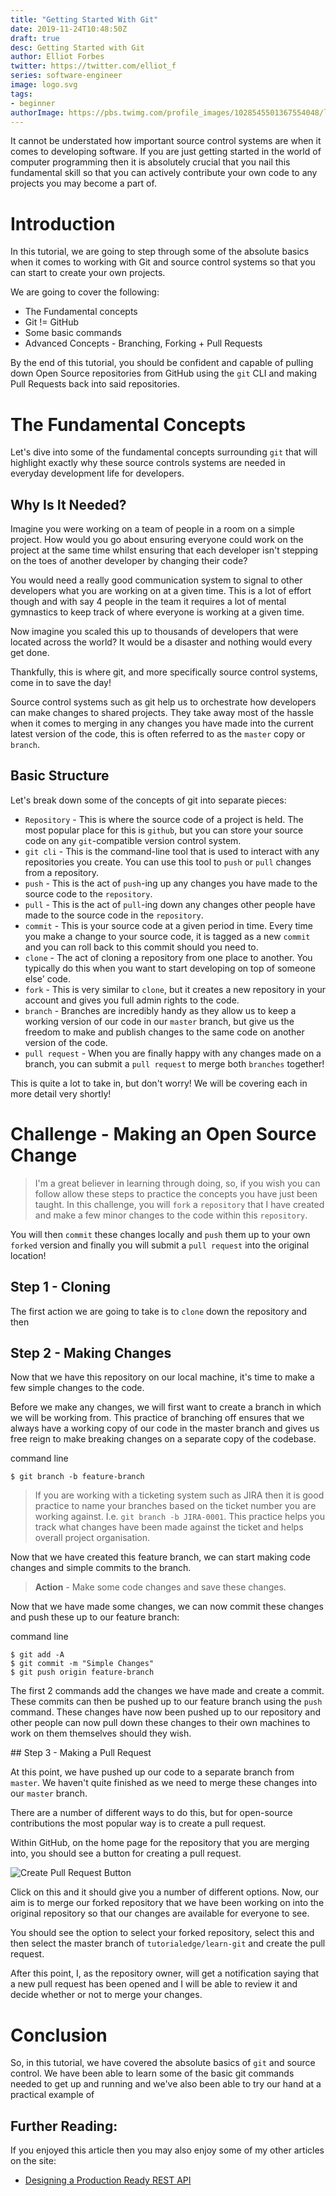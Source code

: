 ```yaml
---
title: "Getting Started With Git"
date: 2019-11-24T10:48:50Z
draft: true
desc: Getting Started with Git
author: Elliot Forbes
twitter: https://twitter.com/elliot_f
series: software-engineer
image: logo.svg
tags:
- beginner
authorImage: https://pbs.twimg.com/profile_images/1028545501367554048/lzr43cQv_400x400.jpg
---
```


It cannot be understated how important source control systems are when it comes to developing software. If you are just getting started in the world of computer programming then it is absolutely crucial that you nail this fundamental skill so that you can actively contribute your own code to any projects you may become a part of.

# Introduction

In this tutorial, we are going to step through some of the absolute basics when it comes to working with Git and source control systems so that you can start to create your own projects.

We are going to cover the following:

* The Fundamental concepts
* Git != GitHub
* Some basic commands
* Advanced Concepts - Branching, Forking + Pull Requests

By the end of this tutorial, you should be confident and capable of pulling down Open Source repositories from GitHub using the `git` CLI and making Pull Requests back into said repositories.

# The Fundamental Concepts

Let's dive into some of the fundamental concepts surrounding `git` that will highlight exactly why these source controls systems are needed in everyday development life for developers.

## Why Is It Needed?

Imagine you were working on a team of people in a room on a simple project. How would you go about ensuring everyone could work on the project at the same time whilst ensuring that each developer isn't stepping on the toes of another developer by changing their code?

You would need a really good communication system to signal to other developers what you are working on at a given time. This is a lot of effort though and with say 4 people in the team it requires a lot of mental gymnastics to keep track of where everyone is working at a given time.

Now imagine you scaled this up to thousands of developers that were located across the world? It would be a disaster and nothing would every get done.

Thankfully, this is where git, and more specifically source control systems, come in to save the day!

Source control systems such as git help us to orchestrate how developers can make changes to shared projects. They take away most of the hassle when it comes to merging in any changes you have made into the current latest version of the code, this is often referred to as the `master` copy or `branch`.  

## Basic Structure

Let's break down some of the concepts of git into separate pieces:

* `Repository` - This is where the source code of a project is held. The most popular place for this is `github`, but you can store your source code on any `git`-compatible version control system.
* `git cli` - This is the command-line tool that is used to interact with any repositories you create. You can use this tool to `push` or `pull` changes from a repository.
* `push` - This is the act of `push`-ing up any changes you have made to the source code to the `repository`.
* `pull` - This is the act of `pull`-ing down any changes other people have made to the source code in the `repository`.
* `commit` - This is your source code at a given period in time. Every time you make a change to your source code, it is tagged as a new `commit` and you can roll back to this commit should you need to.
* `clone` - The act of cloning a repository from one place to another. You typically do this when you want to start developing on top of someone else' code.
* `fork` - This is very similar to `clone`, but it creates a new repository in your account and gives you full admin rights to the code.
* `branch` - Branches are incredibly handy as they allow us to keep a working version of our code in our `master` branch, but give us the freedom to make and publish changes to the same code on another version of the code.
* `pull request` - When you are finally happy with any changes made on a branch, you can submit a `pull request` to merge both `branches` together!

This is quite a lot to take in, but don't worry! We will be covering each in more detail very shortly!

# Challenge - Making an Open Source Change

> I'm a great believer in learning through doing, so, if you wish you can follow allow these steps to practice the concepts you have just been taught. In this challenge, you will `fork` a `repository` that I have created and make a few minor changes to the code within this `repository`. 

You will then `commit` these changes locally and `push` them up to your own `forked` version and finally you will submit a `pull request` into the original location!

## Step 1 - Cloning

The first action we are going to take is to `clone` down the repository and then 

## Step 2 - Making Changes

Now that we have this repository on our local machine, it's time to make a few simple changes to the code. 

Before we make any changes, we will first want to create a branch in which we will be working from. This practice of branching off ensures that we always have a working copy of our code in the master branch and gives us free reign to make breaking changes on a separate copy of the codebase. 

<div class="filename"> command line </div>

```output
$ git branch -b feature-branch
``` 

> If you are working with a ticketing system such as JIRA then it is good practice to name your branches based on the ticket number you are working against. I.e. `git branch -b JIRA-0001`. This practice helps you track what changes have been made against the ticket and helps overall project organisation.

Now that we have created this feature branch, we can start making code changes and simple commits to the branch. 

> **Action** - Make some code changes and save these changes.

Now that we have made some changes, we can now commit these changes and push these up to our feature branch:

<div class="filename"> command line </div>

```output
$ git add -A 
$ git commit -m "Simple Changes"
$ git push origin feature-branch
```

The first 2 commands add the changes we have made and create a commit. These commits can then be pushed up to our feature branch using the `push` command. These changes have now been pushed up to our repository and other people can now pull down these changes to their own machines to work on them themselves should they wish.

## Step 3 - Making a Pull Request

At this point, we have pushed up our code to a separate branch from `master`. We haven't quite finished as we need to merge these changes into our `master` branch.

There are a number of different ways to do this, but for open-source contributions the most popular way is to create a pull request.

Within GitHub, on the home page for the repository that you are merging into, you should see a button for creating a pull request. 

![Create Pull Request Button]()

Click on this and it should give you a number of different options. Now, our aim is to merge our forked repository that we have been working on into the original repository so that our changes are available for everyone to see.

You should see the option to select your forked repository, select this and then select the master branch of `tutorialedge/learn-git` and create the pull request. 

After this point, I, as the repository owner, will get a notification saying that a new pull request has been opened and I will be able to review it and decide whether or not to merge your changes.



# Conclusion

So, in this tutorial, we have covered the absolute basics of `git` and source control. We have been able to learn some of the basic git commands needed to get up and running and we've also been able to try our hand at a practical example of

## Further Reading:

If you enjoyed this article then you may also enjoy some of my other articles on the site:

* [Designing a Production Ready REST API](/software-eng/designing-a-rest-api)